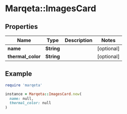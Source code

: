 # Marqeta::ImagesCard

## Properties

| Name | Type | Description | Notes |
| ---- | ---- | ----------- | ----- |
| **name** | **String** |  | [optional] |
| **thermal_color** | **String** |  | [optional] |

## Example

```ruby
require 'marqeta'

instance = Marqeta::ImagesCard.new(
  name: null,
  thermal_color: null
)
```

